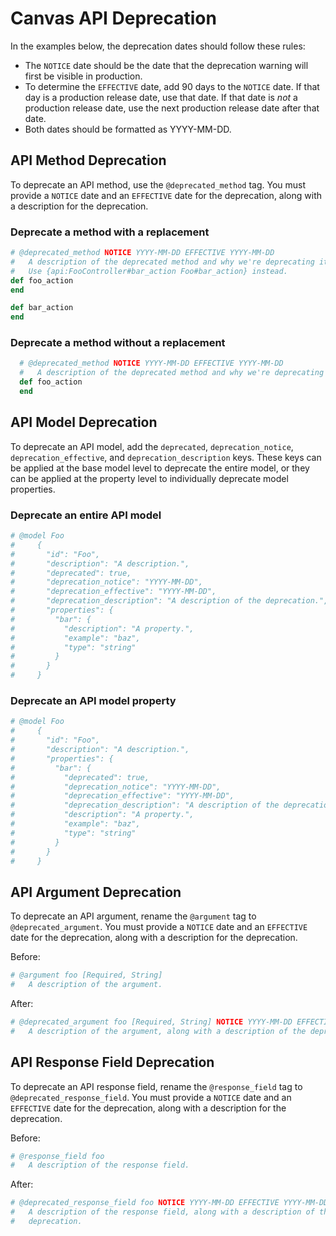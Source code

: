 # Canvas API Deprecation
In the examples below, the deprecation dates should follow these rules:
  * The `NOTICE` date should be the date that the deprecation warning
    will first be visible in production.
  * To determine the `EFFECTIVE` date, add 90 days to the `NOTICE`
    date. If that day is a production release date, use that date. If that
    date is _not_ a production release date, use the next production release
    date after that date.
  * Both dates should be formatted as YYYY-MM-DD.

## API Method Deprecation
To deprecate an API method, use the `@deprecated_method` tag. You must provide
a `NOTICE` date and an `EFFECTIVE` date for the deprecation, along with a
description for the deprecation.

### Deprecate a method with a replacement
```ruby
# @deprecated_method NOTICE YYYY-MM-DD EFFECTIVE YYYY-MM-DD
#   A description of the deprecated method and why we're deprecating it.
#   Use {api:FooController#bar_action Foo#bar_action} instead.
def foo_action
end

def bar_action
end
```

### Deprecate a method without a replacement
```ruby
  # @deprecated_method NOTICE YYYY-MM-DD EFFECTIVE YYYY-MM-DD
  #   A description of the deprecated method and why we're deprecating it.
  def foo_action
  end

```

## API Model Deprecation
To deprecate an API model, add the `deprecated`, `deprecation_notice`,
`deprecation_effective`, and `deprecation_description` keys. These keys can be
applied at the base model level to deprecate the entire model, or they can be
applied at the property level to individually deprecate model properties.

### Deprecate an entire API model
```ruby
# @model Foo
#     {
#       "id": "Foo",
#       "description": "A description.",
#       "deprecated": true,
#       "deprecation_notice": "YYYY-MM-DD",
#       "deprecation_effective": "YYYY-MM-DD",
#       "deprecation_description": "A description of the deprecation.",
#       "properties": {
#         "bar": {
#           "description": "A property.",
#           "example": "baz",
#           "type": "string"
#         }
#       }
#     }
```

### Deprecate an API model property
```ruby
# @model Foo
#     {
#       "id": "Foo",
#       "description": "A description.",
#       "properties": {
#         "bar": {
#           "deprecated": true,
#           "deprecation_notice": "YYYY-MM-DD",
#           "deprecation_effective": "YYYY-MM-DD",
#           "deprecation_description": "A description of the deprecation.",
#           "description": "A property.",
#           "example": "baz",
#           "type": "string"
#         }
#       }
#     }
```

## API Argument Deprecation
To deprecate an API argument, rename the `@argument` tag to
`@deprecated_argument`. You must provide a `NOTICE` date and an `EFFECTIVE` date
for the deprecation, along with a description for the deprecation.

Before:
```ruby
# @argument foo [Required, String]
#   A description of the argument.
```

After:
```ruby
# @deprecated_argument foo [Required, String] NOTICE YYYY-MM-DD EFFECTIVE YYYY-MM-DD
#   A description of the argument, along with a description of the deprecation.
```

## API Response Field Deprecation
To deprecate an API response field, rename the `@response_field` tag to
`@deprecated_response_field`. You must provide a `NOTICE` date and an
`EFFECTIVE` date for the deprecation, along with a description for the
deprecation.

Before:
```ruby
# @response_field foo
#   A description of the response field.
```

After:
```ruby
# @deprecated_response_field foo NOTICE YYYY-MM-DD EFFECTIVE YYYY-MM-DD
#   A description of the response field, along with a description of the
#   deprecation.
```
